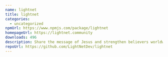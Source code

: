 ```yaml
---
name: lightnet
title: lightnet
categories:
  - uncategorized
npmUrl: https://www.npmjs.com/package/lightnet
homepageUrl: https://lightnet.community
downloads: 496
description: Share the message of Jesus and strengthen believers worldwide.
repoUrl: https://github.com/LightNetDev/lightnet
---
```


